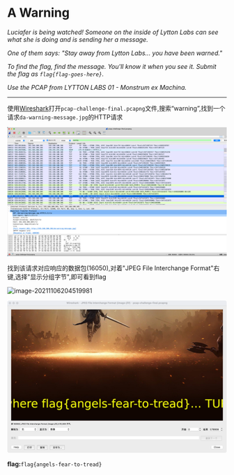# A Warning

*Luciafer is being watched! Someone on the inside of Lytton Labs can see what she is doing and is sending her a message.*

*One of them says: "Stay away from Lytton Labs... you have been warned."*

*To find the flag, find the message. You'll know it when you see it. Submit the flag as `flag{flag-goes-here}`.*

*Use the PCAP from LYTTON LABS 01 - Monstrum ex Machina.*

---

使用[Wireshark](https://www.wireshark.org/download.html)打开`pcap-challenge-final.pcapng`文件,搜索“warning”,找到一个请求`da-warning-message.jpg`的HTTP请求

![A-Warning](images/A-Warning.png)

找到该请求对应响应的数据包(16050),对着"JPEG File Interchange Format"右键,选择"显示分组字节",即可看到flag

![image-20211106204519981](/Users/zhaoqi219/Code/ZhaoQi99.github.io/source/CTF/DEADFACECTF/Traffic_Analysis/images/A-Warning-02.png)

![image-20211106205413070](images/A-Warning-03.png)

**flag:**`flag{angels-fear-to-tread}`